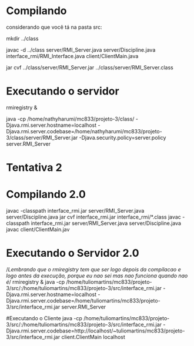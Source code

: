 # Compilando

considerando que você tá na pasta src:

mkdir ../class

javac -d ../class server/RMI_Server.java server/Discipline.java interface_rmi/RMI_Interface.java client/ClientMain.java

jar cvf ../class/server/RMI_Server.jar ../class/server/RMI_Server.class

# Executando o servidor
rmiregistry &

java -cp /home/nathyharumi/mc833/projeto-3/class/ -Djava.rmi.server.hostname=localhost -Djava.rmi.server.codebase=/home/nathyharumi/mc833/projeto-3/class/server/RMI_Server.jar -Djava.security.policy=server.policy server.RMI_Server

# Tentativa 2

# Compilando 2.0
javac -classpath interface_rmi.jar server/RMI_Server.java server/Discipline.java
jar cvf interface_rmi.jar interface_rmi/*.class
javac -classpath interface_rmi.jar server/RMI_Server.java server/Discipline.java
javac client/ClientMain.jav

# Executando o Servidor 2.0
/*Lembrando que o rmiregistry tem que ser logo depois da compilacao e logo antes da execução, porque eu nao sei mas nao funciona quando nao é*/
rmiregistry &
java -cp /home/tuliomartins/mc833/projeto-3/src/:/home/tuliomartins/mc833/projeto-3/src/interface_rmi.jar -Djava.rmi.server.hostname=localhost -Djava.rmi.server.codebase=/home/tuliomartins/mc833/projeto-3/src/interface_rmi.jar  server.RMI_Server

#Executando o Cliente
java -cp /home/tuliomartins/mc833/projeto-3/src/:/home/tuliomartins/mc833/projeto-3/src/interface_rmi.jar -Djava.rmi.server.codebase=http://localhost/~tuliomartins/mc833/projeto-3/src/interface_rmi.jar  client.ClientMain localhost
